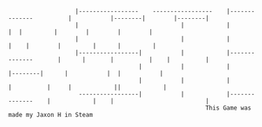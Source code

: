                        |-----------------    -----------------    |--------------          |           |--------|        |--------|
                       |                             |            |                       |  |         |        |        |        |
                       |                             |            |                      |    |        |         |      |         |
                       |-----------------|           |            |--------------       |      |       |          |    |          |
                                         |           |            |                    |--------|      |           |  |           |
                                         |           |            |                   |          |     |            ||            |
                        -----------------|           |            |--------------    |            |    |                          |
                                                            This Game was made my Jaxon H in Steam
